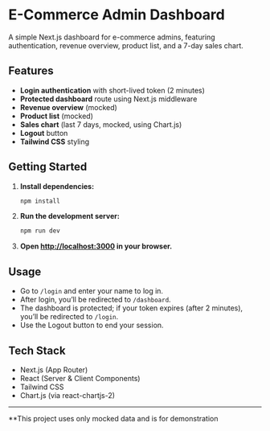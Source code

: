 # E-Commerce Admin Dashboard

A simple Next.js dashboard for e-commerce admins, featuring authentication, revenue overview, product list, and a 7-day sales chart.

## Features

- **Login authentication** with short-lived token (2 minutes)
- **Protected dashboard** route using Next.js middleware
- **Revenue overview** (mocked)
- **Product list** (mocked)
- **Sales chart** (last 7 days, mocked, using Chart.js)
- **Logout** button
- **Tailwind CSS** styling

## Getting Started

1. **Install dependencies:**
   ```sh
   npm install
   ```

2. **Run the development server:**
   ```sh
   npm run dev
   ```

3. **Open [http://localhost:3000](http://localhost:3000) in your browser.**

## Usage

- Go to `/login` and enter your name to log in.
- After login, you’ll be redirected to `/dashboard`.
- The dashboard is protected; if your token expires (after 2 minutes), you’ll be redirected to `/login`.
- Use the Logout button to end your session.

## Tech Stack

- Next.js (App Router)
- React (Server & Client Components)
- Tailwind CSS
- Chart.js (via react-chartjs-2)

---

**This project uses only mocked data and is for demonstration
